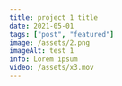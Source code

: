```yaml
---
title: project 1 title
date: 2021-05-01
tags: ["post", "featured"]
image: /assets/2.png
imageAlt: test 1
info: Lorem ipsum
video: /assets/x3.mov
---
```


